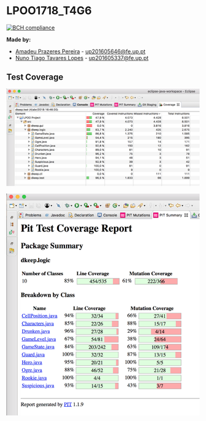 # LPOO1718_T4G6

[![BCH compliance](https://bettercodehub.com/edge/badge/amadeuppereira/LPOO1718_T4G6?branch=master&token=4c1c7c3863fa5fa756d94d8d5015f47619170563)](https://bettercodehub.com/)

<b>Made by:</b>
- [Amadeu Prazeres Pereira](https://github.com/amadeuppereira) -
up201605646@fe.up.pt
- [Nuno Tiago Tavares Lopes](https://github.com/masterflopes) - 
up201605337@fe.up.pt

## Test Coverage
<img src="https://github.com/amadeuppereira/LPOO1718_T4G6/blob/master/Guided_Project/Test_Coverage/EclEmma.png" width="800"><br><br>
<img src="https://github.com/amadeuppereira/LPOO1718_T4G6/blob/master/Guided_Project/Test_Coverage/PIT%20tool.png" width="800"><br><br>
